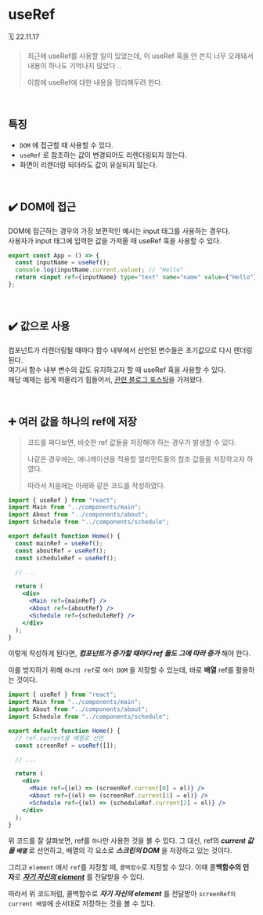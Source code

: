 # useRef

🗓 22.11.17

> 최근에 useRef를 사용할 일이 있었는데, 이 useRef 훅을 안 쓴지 너무 오래돼서 내용이 하나도 기억나지 않았다 ..
>
> 이참에 useRef에 대한 내용을 정리해두려 한다.

<br>

## 특징

- `DOM` 에 접근할 때 사용할 수 있다.
- `useRef` 로 참조하는 값이 변경되어도 리렌더링되지 않는다.
- 화면이 리렌더링 되더라도 값이 유실되지 않는다.

<br>

## ✔️ DOM에 접근

DOM에 접근하는 경우의 가장 보편적인 예시는 input 태그를 사용하는 경우다.  
사용자가 input 태그에 입력한 값을 가져올 때 useRef 훅을 사용할 수 있다.

```jsx
export const App = () => {
  const inputName = useRef();
  console.log(inputName.current.value); // "Hello"
  return <input ref={inputName} type="text" name="name" value={"Hello"} />;
};
```

<br>

## ✔️ 값으로 사용

컴포넌트가 리렌더링될 때마다 함수 내부에서 선언된 변수들은 초기값으로 다시 렌더링된다.  
여기서 함수 내부 변수의 값도 유지하고자 할 때 useRef 훅을 사용할 수 있다.  
해당 예제는 쉽게 떠올리기 힘들어서, [관련 블로그 포스팅](https://www.daleseo.com/react-hooks-use-ref/)을 가져왔다.

<br>

## ➕ 여러 값을 하나의 ref에 저장

> 코드를 짜다보면, 비슷한 ref 값들을 저장해야 하는 경우가 발생할 수 있다.
>
> 나같은 경우에는, 애니메이션을 적용할 엘리먼트들의 참조 값들을 저장하고자 하였다.
>
> 따라서 처음에는 아래와 같은 코드를 작성하였다.

```jsx
import { useRef } from "react";
import Main from "../components/main";
import About from "../components/about";
import Schedule from "../components/schedule";

export default function Home() {
  const mainRef = useRef();
  const aboutRef = useRef();
  const scheduleRef = useRef();

  // ...

  return (
    <div>
      <Main ref={mainRef} />
      <About ref={aboutRef} />
      <Schedule ref={scheduleRef} />
    </div>
  );
}
```

이렇게 작성하게 된다면, _**컴포넌트가 증가할 때마다 ref 들도 그에 따라 증가**_ 해야 한다.

이를 방지하기 위해 `하나의 ref`로 `여러 DOM` 을 저장할 수 있는데, 바로 **배열** ref를 활용하는 것이다.

```jsx
import { useRef } from "react";
import Main from "../components/main";
import About from "../components/about";
import Schedule from "../components/schedule";

export default function Home() {
  // ref.current를 배열로 선언
  const screenRef = useRef([]);

  // ...

  return (
    <div>
      <Main ref={(el) => (screenRef.current[0] = el)} />
      <About ref={(el) => (screenRef.current[1] = el)} />
      <Schedule ref={(el) => (scheduleRef.current[2] = el)} />
    </div>
  );
}
```

위 코드를 잘 살펴보면, ref를 `하나`만 사용한 것을 볼 수 있다. 그 대신, ref의 _**current 값을 `배열`**_ 로 선언하고, 배열의 각 요소로 _**스크린의 DOM**_ 을 저장하고 있는 것이다.

그리고 `element` 에서 `ref`를 지정할 때, `콜백함수`로 지정할 수 있다. 이때 콜**백함수의 인자**로 _**<U>자기 자신의 element</U>**_ 를 전달받을 수 있다.

따라서 위 코드처럼, 콜백함수로 _**자기 자신의 element**_ 를 전달받아 `screenRef의 current 배열`에 순서대로 저장하는 것을 볼 수 있다.
